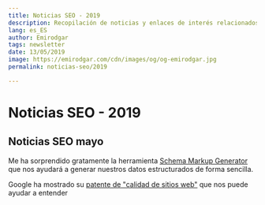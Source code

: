 ```yaml
---
title: Noticias SEO - 2019
description: Recopilación de noticias y enlaces de interés relacionados con el SEO y Marketing digital
lang: es_ES
author: Emirodgar
tags: newsletter
date: 13/05/2019
image: https://emirodgar.com/cdn/images/og/og-emirodgar.jpg
permalink: noticias-seo/2019

---
```


# Noticias SEO - 2019

## Noticias SEO mayo

Me ha sorprendido gratamente la herramienta [Schema Markup Generator](https://technicalseo.com/tools/schema-markup-generator/) que nos ayudará a generar nuestros datos estructurados de forma sencilla.

Google ha mostrado su [patente de "calidad de sitios web"](https://patents.google.com/patent/US9031929B1/en) que nos puede ayudar a entender
<!--stackedit_data:
eyJoaXN0b3J5IjpbLTI3NTczNDY2Ml19
-->